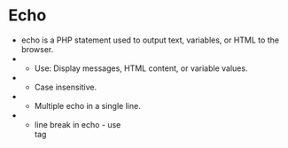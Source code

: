 # Echo

-   echo is a PHP statement used to output text, variables, or HTML to the browser.
-   -   Use: Display messages, HTML content, or variable values.
-   -   Case insensitive.
-   -   Multiple echo in a single line.
-   -   line break in echo - use <br> tag
